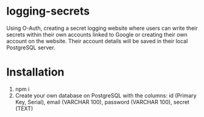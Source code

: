# logging-secrets
Using O-Auth, creating a secret logging website where users can write their secrets within their own accounts linked to Google or creating their own account on the website. Their account details will be saved in their local PostgreSQL server.

# Installation
1. npm i
2. Create your own database on PostgreSQL with the columns: id (Primary Key, Serial), email (VARCHAR 100), password (VARCHAR 100), secret (TEXT)

